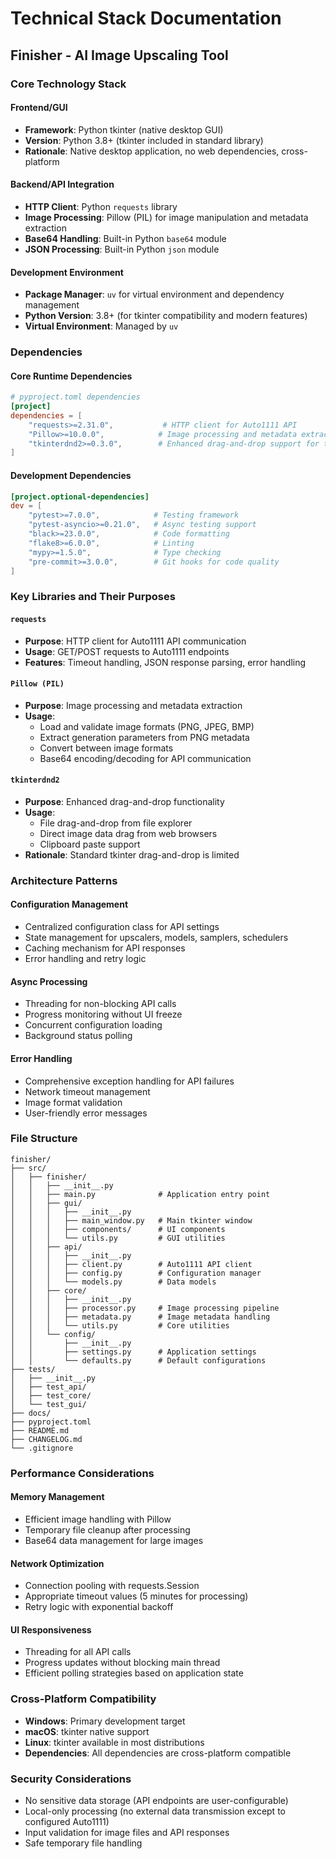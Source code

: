 # Technical Stack Documentation
## Finisher - AI Image Upscaling Tool

### Core Technology Stack

#### Frontend/GUI
- **Framework**: Python tkinter (native desktop GUI)
- **Version**: Python 3.8+ (tkinter included in standard library)
- **Rationale**: Native desktop application, no web dependencies, cross-platform

#### Backend/API Integration
- **HTTP Client**: Python `requests` library
- **Image Processing**: Pillow (PIL) for image manipulation and metadata extraction
- **Base64 Handling**: Built-in Python `base64` module
- **JSON Processing**: Built-in Python `json` module

#### Development Environment
- **Package Manager**: `uv` for virtual environment and dependency management
- **Python Version**: 3.8+ (for tkinter compatibility and modern features)
- **Virtual Environment**: Managed by `uv`

### Dependencies

#### Core Runtime Dependencies
```toml
# pyproject.toml dependencies
[project]
dependencies = [
    "requests>=2.31.0",           # HTTP client for Auto1111 API
    "Pillow>=10.0.0",            # Image processing and metadata extraction
    "tkinterdnd2>=0.3.0",        # Enhanced drag-and-drop support for tkinter
]
```

#### Development Dependencies
```toml
[project.optional-dependencies]
dev = [
    "pytest>=7.0.0",            # Testing framework
    "pytest-asyncio>=0.21.0",   # Async testing support
    "black>=23.0.0",            # Code formatting
    "flake8>=6.0.0",            # Linting
    "mypy>=1.5.0",              # Type checking
    "pre-commit>=3.0.0",        # Git hooks for code quality
]
```

### Key Libraries and Their Purposes

#### `requests`
- **Purpose**: HTTP client for Auto1111 API communication
- **Usage**: GET/POST requests to Auto1111 endpoints
- **Features**: Timeout handling, JSON response parsing, error handling

#### `Pillow (PIL)`
- **Purpose**: Image processing and metadata extraction
- **Usage**: 
  - Load and validate image formats (PNG, JPEG, BMP)
  - Extract generation parameters from PNG metadata
  - Convert between image formats
  - Base64 encoding/decoding for API communication

#### `tkinterdnd2`
- **Purpose**: Enhanced drag-and-drop functionality
- **Usage**:
  - File drag-and-drop from file explorer
  - Direct image data drag from web browsers
  - Clipboard paste support
- **Rationale**: Standard tkinter drag-and-drop is limited

### Architecture Patterns

#### Configuration Management
- Centralized configuration class for API settings
- State management for upscalers, models, samplers, schedulers
- Caching mechanism for API responses
- Error handling and retry logic

#### Async Processing
- Threading for non-blocking API calls
- Progress monitoring without UI freeze
- Concurrent configuration loading
- Background status polling

#### Error Handling
- Comprehensive exception handling for API failures
- Network timeout management
- Image format validation
- User-friendly error messages

### File Structure
```
finisher/
├── src/
│   ├── finisher/
│   │   ├── __init__.py
│   │   ├── main.py              # Application entry point
│   │   ├── gui/
│   │   │   ├── __init__.py
│   │   │   ├── main_window.py   # Main tkinter window
│   │   │   ├── components/      # UI components
│   │   │   └── utils.py         # GUI utilities
│   │   ├── api/
│   │   │   ├── __init__.py
│   │   │   ├── client.py        # Auto1111 API client
│   │   │   ├── config.py        # Configuration manager
│   │   │   └── models.py        # Data models
│   │   ├── core/
│   │   │   ├── __init__.py
│   │   │   ├── processor.py     # Image processing pipeline
│   │   │   ├── metadata.py      # Image metadata handling
│   │   │   └── utils.py         # Core utilities
│   │   └── config/
│   │       ├── __init__.py
│   │       ├── settings.py      # Application settings
│   │       └── defaults.py      # Default configurations
├── tests/
│   ├── __init__.py
│   ├── test_api/
│   ├── test_core/
│   └── test_gui/
├── docs/
├── pyproject.toml
├── README.md
├── CHANGELOG.md
└── .gitignore
```

### Performance Considerations

#### Memory Management
- Efficient image handling with Pillow
- Temporary file cleanup after processing
- Base64 data management for large images

#### Network Optimization
- Connection pooling with requests.Session
- Appropriate timeout values (5 minutes for processing)
- Retry logic with exponential backoff

#### UI Responsiveness
- Threading for all API calls
- Progress updates without blocking main thread
- Efficient polling strategies based on application state

### Cross-Platform Compatibility
- **Windows**: Primary development target
- **macOS**: tkinter native support
- **Linux**: tkinter available in most distributions
- **Dependencies**: All dependencies are cross-platform compatible

### Security Considerations
- No sensitive data storage (API endpoints are user-configurable)
- Local-only processing (no external data transmission except to configured Auto1111)
- Input validation for image files and API responses
- Safe temporary file handling
